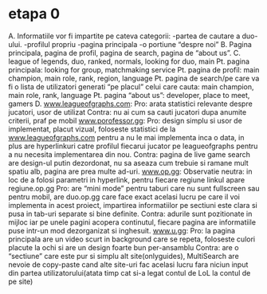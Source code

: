 # etapa 0

A.
Informatiile vor fi impartite pe cateva categorii:
-partea de cautare a duo-ului.
-profilul propriu
-pagina principala
-o portiune “despre noi”
B.
Pagina principala, pagina de profil, pagina de search, pagina de “about us”.
C. league of legends, duo, ranked, normals, looking for duo, main
Pt. pagina principala: looking for group, matchmaking service
Pt. pagina de profil: main champion, main role, rank, region, language
Pt. pagina de search/pe care va fi o lista de utilizatori generati “pe placul” celui care cauta: main champion, main role, rank, language
Pt. pagina “about us”: developer, place to meet, gamers
D.
www.leagueofgraphs.com:
Pro: arata statistici relevante despre jucatori, usor de utilizat
Contra: nu ai cum sa cauti jucatori dupa anumite criterii, praf pe mobil
www.porofessor.gg:
Pro: design simplu si usor de implementat, placut vizual, foloseste statistici de la www.leagueofgraphs.com pentru a nu le mai implementa inca o data, in plus are hyperlinkuri catre profilul fiecarui jucator pe leagueofgraphs pentru a nu necesita implementarea din nou.
Contra: pagina de live game search are design-ul putin dezordonat, nu sa aseaza cum trebuie si ramane mult spatiu alb, pagina are prea multe ad-uri.
www.op.gg:
Observatie neutra: in loc de a folosi parametri in hyperlink, pentru fiecare regiune linkul apare regiune.op.gg
Pro: are “mini mode” pentru taburi care nu sunt fullscreen sau pentru mobil, are duo.op.gg care face exact acelasi lucru pe care il voi implementa in acest proiect, impartirea informatiilor pe sectiuni este clara si pusa in tab-uri separate si bine definite.
Contra: adurile sunt pozitionate in mijloc iar pe unele pagini acopera continutul, fiecare pagina are informatiile puse intr-un mod dezorganizat si inghesuit.
www.u.gg:
Pro: la pagina principala are un video scurt in background care se repeta, foloseste culori placute la ochi si are un design foarte bun per-ansamblu
Contra: are o “sectiune” care este pur si simplu alt site(onlyguides), MultiSearch are nevoie de copy-paste cand alte site-uri fac acelasi lucru fara niciun input din partea utilizatorului(atata timp cat si-a legat contul de LoL la contul de pe site)

